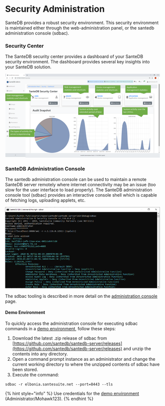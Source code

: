 # Security Administration

SanteDB provides a robust security environment. This security environment is maintained either through the web-administration panel, or the santedb administration console (sdbac).

### Security Center

The SanteDB security center provides a dashboard of your SanteDB security environment. The dashboard provides several key insights into your SanteDB solution.

![](<../../../.gitbook/assets/image (49).png>)

### SanteDB Administration Console

The santedb administration console can be used to maintain a remote SanteDB server remotely where internet connectivity may be an issue (too slow for the user interface to load properly). The SanteDB administration console tool (sdbac) provides an interactive console shell which is capable of fetching logs, uploading applets, etc.&#x20;

![](<../../../.gitbook/assets/image (50).png>)

The sdbac tooling is described in more detail on the [administration console](../../../operations/server-administration/santedb-icdr-admin-console/) page.

#### Demo Environment

To quickly access the administration console for executing sdbac commands in a [demo environment](../../../installation/installation/santedb-server/installation-on-virtual-or-physical-environments/installing-a-development-demo-environment.md), follow these steps:

1. Download the latest .zip release of sdbac from [https://github.com/santedb/santedb-server/releases](https://github.com/santedb/santedb-server/releases) and unzip the contents into any directory.
2. Open a command prompt instance as an administrator and change the current working directory to where the unzipped contents of sdbac have been stored.
3. Execute the command:&#x20;

```
sdbac -r elbonia.santesuite.net --port=8443 --tls
```

{% hint style="info" %}
Use credentials for the [demo environment](../../../installation/installation/santedb-server/installation-on-virtual-or-physical-environments/installing-a-development-demo-environment.md) (Administrator/Mohawk123).
{% endhint %}
